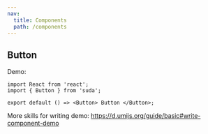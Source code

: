 ```yaml
---
nav:
  title: Components
  path: /components
---
```


## Button

Demo:

```tsx
import React from 'react';
import { Button } from 'suda';

export default () => <Button> Button </Button>;
```

More skills for writing demo: https://d.umijs.org/guide/basic#write-component-demo
